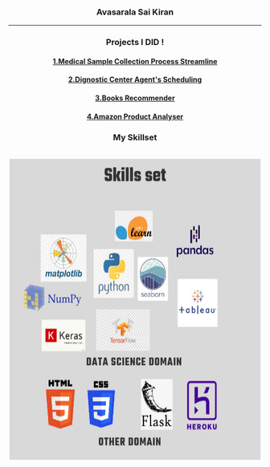 


<h3 align="center"><b>Avasarala Sai Kiran</b></h3>
<hr/>
<h3 align="center"><b>Projects I DID ! </b></h3>
<h4 align="center"><b><a href="https://github.com/asaikiran1999/Medical-Sample-collection-process-Streamline">1.Medical Sample Collection Process Streamline</a></b></h4>
<h4 align="center"><b><a href="https://github.com/asaikiran1999/diagnostic-center-agents-sheduling">2.Dignostic Center Agent's Scheduling</a></b></h4>
<h4 align="center"><b><a href="https://github.com/asaikiran1999/books-recommender/tree/main">3.Books Recommender</a></b></h4>
<h4 align="center"><b><a href="https://github.com/asaikiran1999/amazon_product_analyser">4.Amazon Product Analyser</a></b></h4>
<div align="center"><h3>My Skillset</h3></div><br/>
<div align="center"><img src="20220518_170805_0000.jpg" alt="Girl in a jacket" width="500" height="600">	
</div>


